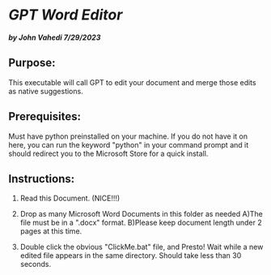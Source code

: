 # ***GPT Word Editor***
***by John Vahedi 7/29/2023***

## Purpose:

 This executable will call GPT to edit your document and merge
 those edits as native suggestions. 

## Prerequisites:

 Must have python preinstalled on your machine. If you do not have
 it on here, you can run the keyword "python" in your command 
 prompt and it should redirect you to the Microsoft Store for a 
 quick install.

## Instructions:

1. Read this Document. (NICE!!!)

2. Drop as many Microsoft Word Documents in this folder as needed
	A)The file must be in a ".docx" format.
	B)Please keep document length under 2 pages at this time.

3. Double click the obvious "ClickMe.bat" file, and Presto! 
	Wait while a new edited file appears in the same directory. 
	Should take less than 30 seconds. 
